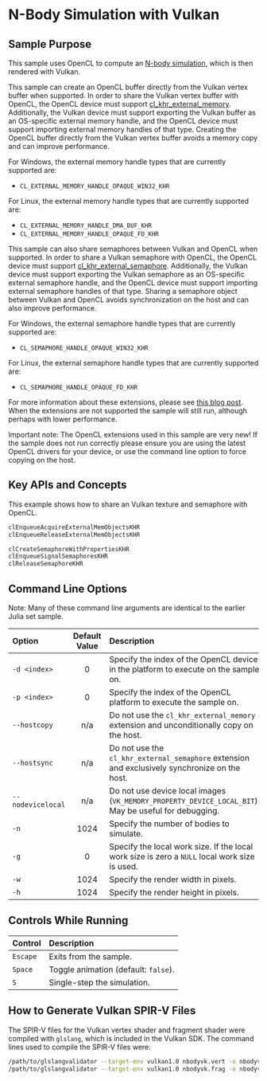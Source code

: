 # N-Body Simulation with Vulkan

## Sample Purpose

This sample uses OpenCL to compute an [N-body simulation](https://en.wikipedia.org/wiki/N-body_simulation), which is then rendered with Vulkan.

This sample can create an OpenCL buffer directly from the Vulkan vertex buffer when supported.
In order to share the Vulkan vertex buffer with OpenCL, the OpenCL device must support [cl_khr_external_memory](https://registry.khronos.org/OpenCL/specs/3.0-unified/html/OpenCL_Ext.html#cl_khr_external_memory).
Additionally, the Vulkan device must support exporting the Vulkan buffer as an OS-specific external memory handle, and the OpenCL device must support importing external memory handles of that type.
Creating the OpenCL buffer directly from the Vulkan vertex buffer avoids a memory copy and can improve performance.

For Windows, the external memory handle types that are currently supported are:

* `CL_EXTERNAL_MEMORY_HANDLE_OPAQUE_WIN32_KHR`

For Linux, the external memory handle types that are currently supported are:

* `CL_EXTERNAL_MEMORY_HANDLE_DMA_BUF_KHR`
* `CL_EXTERNAL_MEMORY_HANDLE_OPAQUE_FD_KHR`

This sample can also share semaphores between Vulkan and OpenCL when supported.
In order to share a Vulkan semaphore with OpenCL, the OpenCL device must support [cl_khr_external_semaphore](https://registry.khronos.org/OpenCL/specs/3.0-unified/html/OpenCL_Ext.html#cl_khr_external_semaphore).
Additionally, the Vulkan device must support exporting the Vulkan semaphore as an OS-specific external semaphore handle, and the OpenCL device must support importing external semaphore handles of that type.
Sharing a semaphore object between Vulkan and OpenCL avoids synchronization on the host and can also improve performance.

For Windows, the external semaphore handle types that are currently supported are:

* `CL_SEMAPHORE_HANDLE_OPAQUE_WIN32_KHR`

For Linux, the external semaphore handle types that are currently supported are:

* `CL_SEMAPHORE_HANDLE_OPAQUE_FD_KHR`

For more information about these extensions, please see [this blog post](https://www.khronos.org/blog/khronos-releases-opencl-3.0-extensions-for-neural-network-inferencing-and-opencl-vulkan-interop).
When the extensions are not supported the sample will still run, although perhaps with lower performance.

Important note: The OpenCL extensions used in this sample are very new!
If the sample does not run correctly please ensure you are using the latest OpenCL drivers for your device, or use the command line option to force copying on the host.

## Key APIs and Concepts

This example shows how to share an Vulkan texture and semaphore with OpenCL.

```c
clEnqueueAcquireExternalMemObjectsKHR
clEnqueueReleaseExternalMemObjectsKHR

clCreateSemaphoreWithPropertiesKHR
clEnqueueSignalSemaphoresKHR
clReleaseSemaphoreKHR
```

## Command Line Options

Note: Many of these command line arguments are identical to the earlier Julia set sample.

| Option | Default Value | Description |
|:--|:-:|:--|
| `-d <index>` | 0 | Specify the index of the OpenCL device in the platform to execute on the sample on.
| `-p <index>` | 0 | Specify the index of the OpenCL platform to execute the sample on.
| `--hostcopy` | n/a | Do not use the `cl_khr_external_memory` extension and unconditionally copy on the host.
| `--hostsync` | n/a | Do not use the `cl_khr_external_semaphore` extension and exclusively synchronize on the host.
| `--nodevicelocal` | n/a | Do not use device local images (`VK_MEMORY_PROPERTY_DEVICE_LOCAL_BIT`).  May be useful for debugging.
| `-n` | 1024 | Specify the number of bodies to simulate.
| `-g` | 0| Specify the local work size.  If the local work size is zero a `NULL` local work size is used.
| `-w` | 1024 | Specify the render width in pixels.
| `-h` | 1024 | Specify the render height in pixels.

## Controls While Running

| Control | Description |
|:--|:--|
| `Escape` | Exits from the sample.
| `Space` | Toggle animation (default: `false`).
| `S` | Single-step the simulation.

## How to Generate Vulkan SPIR-V Files

The SPIR-V files for the Vulkan vertex shader and fragment shader were compiled with `glslang`, which is included in the Vulkan SDK.
The command lines used to compile the SPIR-V files were:

```sh
/path/to/glslangvalidator --target-env vulkan1.0 nbodyvk.vert -o nbodyvk.vert.spv
/path/to/glslangvalidator --target-env vulkan1.0 nbodyvk.frag -o nbodyvk.frag.spv
```
